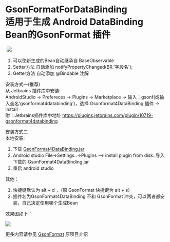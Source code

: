 # **GsonFormatForDataBinding <br/>适用于生成 Android DataBinding Bean的GsonFormat 插件**
  [![](https://jitpack.io/v/zhangguoning/GsonFormat4DataBinding.svg)](https://jitpack.io/#zhangguoning/GsonFormat4DataBinding)
1. 可以使新生成的Bean自动继承自 BaseObservable
2. Setter方法 自动添加  notifyPropertyChanged(BR.'字段名');
3. Getter方法 自动添加 @Bindable 注解

安装方式一(推荐)<BR/>
从 Jetbrains 插件库中安装:<BR/>
AndroidStudio -> Prefereces -> Plugins -> Marketplace -> 输入：gsonf(或输入全名‘gsonformat4databinding’)，选择 Gsonformat4DataBinding 插件 -> install<BR/>
附：Jetbrains插件库中地址 https://plugins.jetbrains.com/plugin/10719-gsonformat4databinding

安装方式二<BR/>
本地安装:
1. 下载 [GsonFormat4DataBinding.jar](https://github.com/zhangguoning/GsonFormat4DataBinding/raw/master/pluginJar/GsonFormat4DataBinding.jar) 
2. Android studio  File->Settings..->Plugins --> install plugin from disk..导入下载的 GsonFormat4DataBinding.jar 
3. 重启 android studio 


其他：
1. 快捷键默认为 alt + d ，（原 GsonFormat 快捷键为 alt + s）
2. 插件名为GsonFormat4DataBinding 不和 GsonFormat 冲突，可以两者都安装，自己决定使用哪个生成Bean

效果图如下：

![](https://github.com/zhangguoning/GsonFormat4DataBinding/raw/master/Screenshot/GsonFormat4DataBinding.png)





更多内容请参见 [GsonFormat](https://github.com/zzz40500/GsonFormat) 原项目介绍


  
  
